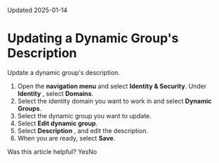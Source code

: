 Updated 2025-01-14
# Updating a Dynamic Group's Description
Update a dynamic group's description.
  1. Open the **navigation menu** and select **Identity & Security**. Under **Identity** , select **Domains**.
  2. Select the identity domain you want to work in and select **Dynamic Groups**.
  3. Select the dynamic group you want to update.
  4. Select **Edit dynamic group**.
  5. Select **Description** , and edit the description.
  6. When you are ready, select **Save**.


Was this article helpful?
YesNo

